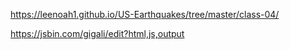 
https://leenoah1.github.io/US-Earthquakes/tree/master/class-04/

https://jsbin.com/gigali/edit?html,js,output

